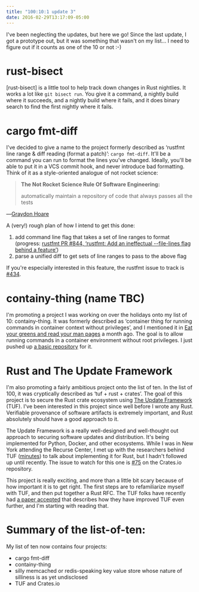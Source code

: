 ```yaml
---
title: "100:10:1 update 3"
date: 2016-02-29T13:17:09-05:00
---
```


I've been neglecting the updates, but here we go! Since the last update, I got
a prototype out, but it was something that wasn't on my list... I need to
figure out if it counts as one of the 10 or not :-)


# rust-bisect

[rust-bisect] is a little tool to help track down changes in Rust nightlies. It
works a lot like `git bisect run`. You give it a command, a nightly build where
it succeeds, and a nightly build where it fails, and it does binary search to
find the first nightly where it fails.


# cargo fmt-diff

I've decided to give a name to the project formerly described as ‘rustfmt line
range & diff reading (format a patch)’: `cargo fmt-diff`. It'll be a command
you can run to format the lines you've changed. Ideally, you'll be able to put
it in a VCS commit hook, and never introduce bad formatting. Think of it as a
style-oriented analogue of not rocket science:

> **The Not Rocket Science Rule Of Software Engineering:**
> 
> automatically maintain a repository of code that always passes all the tests

―[Graydon Hoare](http://graydon2.dreamwidth.org/1597.html)

A (very!) rough plan of how I intend to get this done:

1. add command line flag that takes a set of line ranges to format (progress:
   [rustfmt PR #844, ‘rustfmt: Add an ineffectual --file-lines flag behind a
   feature’][pr844])
2. parse a unified diff to get sets of line ranges to pass to the above flag

[pr844]: https://github.com/rust-lang-nursery/rustfmt/issues/844

If you're especially interested in this feature, the rustfmt issue to track is
[#434](https://github.com/rust-lang-nursery/rustfmt/issues/434).


# containy-thing (name TBC)

I'm promoting a project I was working on over the holidays onto my list of 10:
containy-thing. It was formerly described as ‘container thing for running
commands in container context without privileges’, and I mentioned it in [Eat
your greens and read your man pages][man-pages] a month ago. The goal is to
allow running commands in a container environment without root privileges. I
just pushed up [a basic repository][gh-containy-thing] for it.

[man-pages]: http://kamalmarhubi.com/blog/2016/01/26/eat-your-greens-and-read-your-man-pages/
[gh-containy-thing]: https://github.com/kamalmarhubi/containy-thing


# Rust and The Update Framework

I'm also promoting a fairly ambitious project onto the list of ten. In the list
of 100, it was cryptically described as ‘tuf + rust + crates’. The goal of this
project is to secure the Rust crate ecosystem using [The Update Framework][tuf]
(TUF). I've been interested in this project since well before I wrote any Rust.
Verifiable provenance of software artifacts is extremely important, and Rust
absolutely should have a good approach to it.

The Update Framework is a really well-designed and well-thought out approach to
securing software updates and distribution. It's being implemented for Python,
Docker, and other ecosystems. While I was in New York attending the Recurse
Center, I met up with the researchers behind TUF ([minutes]) to talk about
implementing it for Rust, but I hadn't followed up until recently. The issue to
watch for this one is [#75][issue75] on the Crates.io repository.

This project is really exciting, and more than a little bit scary because of
how important it is to get right. The first steps are to refamiliarize myself
with TUF, and then put together a Rust RFC. The TUF folks have recently had [a
paper accepted][tuf-paper] that describes how they have improved TUF even
further, and I'm starting with reading that.

[minutes]: https://github.com/rust-lang/crates.io/issues/75#issuecomment-179904144
[tuf]: http://theupdateframework.com/
[issue75]: https://github.com/rust-lang/crates.io/issues/75
[tuf-paper]: https://isis.poly.edu/~jcappos/papers/kuppusamy_nsdi_16.pdf


# Summary of the list-of-ten:

My list of ten now contains four projects:

- cargo fmt-diff
- containy-thing
- silly memcached or redis-speaking key value store whose nature of silliness
  is as yet undisclosed
- TUF and Crates.io
